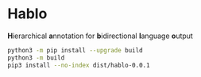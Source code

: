 # Hablo

**H**ierarchical **a**nnotation for **b**idirectional **l**anguage **o**utput




```bash
python3 -m pip install --upgrade build
python3 -m build
pip3 install --no-index dist/hablo-0.0.1
```
